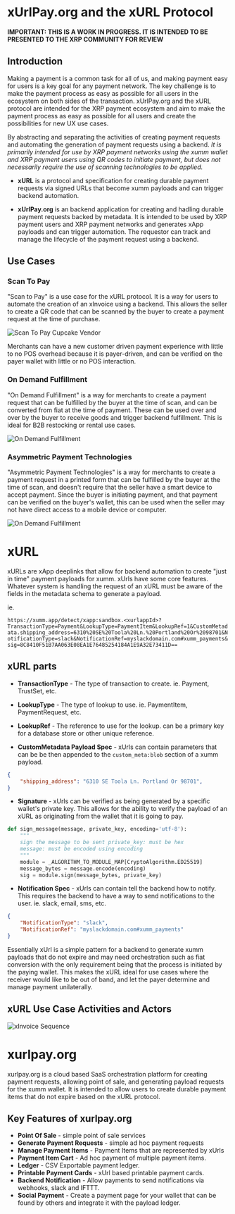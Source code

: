 # xUrlPay.org and the xURL Protocol

**IMPORTANT: THIS IS A WORK IN PROGRESS. IT IS INTENDED TO BE PRESENTED TO THE XRP COMMUNITY FOR REVIEW**

## Introduction
Making a payment is a common task for all of us, and making payment easy for users is a key goal for any payment network. The key challenge is to make the payment process as easy as possible for all users in the ecosystem on both sides of the transaction. xUrlPay.org and the xURL protocol  are intended for the XRP payment ecosystem and aim to make the payment process as easy as possible for all users and create the possibilities for new UX use cases. 

By abstracting and separating the activities of creating payment requests and automating the generation of payment requests using a backend. *It is primarily intended for use by XRP payment networks using the xumm wallet and XRP payment users using QR codes to initiate payment, but does not necessarily require the use of scanning technologies to be applied.*

* **xURL** is a protocol and specification for creating durable payment requests via signed URLs that become xumm payloads and can trigger backend automation. 

* **xUrlPay.org** is an backend application for creating and hadling durable payment requests backed by metadata. It is intended to be used by XRP payment users and XRP payment networks and generates xApp payloads and can trigger automation. The requestor can track and manage the lifecycle of the payment request using a backend.
  

## Use Cases

### Scan To Pay
"Scan to Pay" is a use case for the xURL protocol. It is a way for users to automate the creation of an xInvoice using a backend. This allows the seller to create a QR code that can be scanned by the buyer to create a payment request at the time of purchase. 

![Scan To Pay Cupcake Vendor](./images/usecase_1.png)

Merchants can have a new customer driven payment experience with little to no POS overhead because it is payer-driven, and can be verified on the payer wallet with little or no POS interaction.

### On Demand Fulfillment
"On Demand Fulfillment"  is a way for merchants to create a payment request that can be fulfilled by the buyer at the time of scan, and can be converted from fiat at the time of payment. These can be used over and over by the buyer to receive goods and trigger backend fulfillment. This is ideal for B2B restocking or rental use cases.

![On Demand Fulfillment](./images/usecase_2.png)

### Asymmetric Payment Technologies
"Asymmetric Payment Technologies" is a way for merchants to create a payment request in a printed form that can be fulfilled by the buyer at the time of scan, and doesn't require that the seller have a smart device to accept payment. Since the buyer is initiating payment, and that payment can be verified on the buyer's wallet, this can be used when the seller may not have direct access to a mobile device or computer.

![On Demand Fulfillment](./images/usecase_3.png)

# xURL
xURLs are xApp deeplinks that allow for backend automation to create "just in time" payment payloads for xumm. xUrls have some core features. Whatever system is handling the request of an xURL must be aware of the fields in the metadata schema to generate a payload.

ie. 

`https://xumm.app/detect/xapp:sandbox.<xurlappId>?TransactionType=Payment&LookupType=PaymentItem&LookupRef=1&CustomMetadata.shipping_address=6310%20SE%20Toola%20Ln.%20Portland%20Or%2098701&NotificationType=slack&NotificationRef=myslackdomain.com#xumm_payments&sig=8C8410F51B7AA063E08EA1E76485254184A1E9A32E73411D==`


## xURL parts

* **TransactionType** - The type of transaction to create. ie. Payment, TrustSet, etc.

* **LookupType** - The type of lookup to use. ie. PaymentItem, PaymentRequest, etc.

* **LookupRef** - The reference to use for the lookup. can be a primary key for a database store or other unique reference.

* **CustomMetadata Payload Spec** - xUrls can contain parameters that can be be then appended to the `custom_meta:blob` section of a xumm payload.

```json
{
	"shipping_address": "6310 SE Toola Ln. Portland Or 98701",
}
```
* **Signature** - xUrls can be verified as being generated by a specific wallet's private key. This allows for the ability to verify the payload of an xURL as originating from the wallet that it is going to pay.

```python
def sign_message(message, private_key, encoding='utf-8'):
    """
    sign the message to be sent private_key: must be hex
    message: must be encoded using encoding
    """
    module = _ALGORITHM_TO_MODULE_MAP[CryptoAlgorithm.ED25519]
    message_bytes = message.encode(encoding)
    sig = module.sign(message_bytes, private_key)
```

* **Notification Spec** - xUrls can contain tell the backend how to notify. This requires the backend to have a way to send notifications to the user. ie. slack, email, sms, etc.


```json
{
    "NotificationType": "slack",
    "NotificationRef": "myslackdomain.com#xumm_payments"
}
```

Essentially xUrl is a simple pattern for a backend to generate xumm payloads that do not expire and may need orchestration such as fiat conversion with the only requirement being that the process is initiated by the paying wallet. This makes the xURL ideal for use cases where the receiver would like to be out of band, and let the payer determine and manage payment unilaterally. 

## xURL Use Case Activities and Actors
![xInvoice Sequence](./images/xurl-use/xurl_usecase.png)


# xurlpay.org 
xurlpay.org is a cloud based SaaS orchestration platform for creating payment requests, allowing point of sale, and generating payload requests for the xumm wallet. It is intended to allow users to create durable payment items that do not expire based on the xURL protocol.

## Key Features of xurlpay.org

* **Point Of Sale** - simple point of sale services 
* **Generate Payment Requests** - simple ad hoc payment requests
* **Manage Payment Items** - Payment Items that are represented by xUrls
* **Payment Item Cart** - Ad hoc payment of multiple payment items.
* **Ledger** - CSV Exportable payment ledger.
* **Printable Payment Cards** - xUrl based printable payment cards.
* **Backend Notification** - Allow payments to send notifications via webhooks, slack and IFTTT.
* **Social Payment** - Create a payment page for your wallet that can be found by others and integrate it with the payload ledger.





